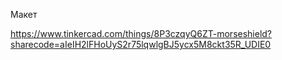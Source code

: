 Макет

https://www.tinkercad.com/things/8P3czqyQ6ZT-morseshield?sharecode=aIeIH2lFHoUyS2r75lqwlgBJ5ycx5M8ckt35R_UDIE0

